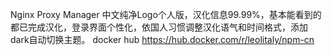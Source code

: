 Nginx Proxy Manager 中文纯净Logo个人版，汉化信息99.99%，基本能看到的都已完成汉化，登录界面个性化，依国人习惯调整汉化语气和时间格式，添加dark自动切换主题。
docker hub
https://hub.docker.com/r/leolitaly/npm-cn

